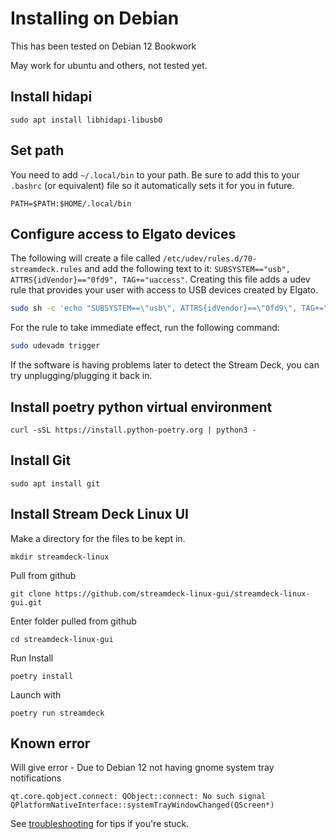 # Installing on Debian
This has been tested on Debian 12 Bookwork

May work for ubuntu and others, not tested yet.

## Install hidapi
``` console
sudo apt install libhidapi-libusb0
```

## Set path
You need to add `~/.local/bin` to your path. Be sure to add this to your `.bashrc` (or equivalent) file so it automatically sets it for you in future.
``` console
PATH=$PATH:$HOME/.local/bin
```

## Configure access to Elgato devices
The following will create a file called `/etc/udev/rules.d/70-streamdeck.rules` and add the following text to it: `SUBSYSTEM=="usb", ATTRS{idVendor}=="0fd9", TAG+="uaccess"`. Creating this file adds a udev rule that provides your user with access to USB devices created by Elgato.
``` bash
sudo sh -c 'echo "SUBSYSTEM==\"usb\", ATTRS{idVendor}==\"0fd9\", TAG+=\"uaccess\"" > /etc/udev/rules.d/70-streamdeck.rules'
```
For the rule to take immediate effect, run the following command:
``` bash
sudo udevadm trigger
```
If the software is having problems later to detect the Stream Deck, you can try unplugging/plugging it back in.

## Install poetry python virtual environment
```
curl -sSL https://install.python-poetry.org | python3 -
```
## Install Git
```
sudo apt install git
```

## Install Stream Deck Linux UI
Make a directory for the files to be kept in.
```
mkdir streamdeck-linux
```
Pull from github
```
git clone https://github.com/streamdeck-linux-gui/streamdeck-linux-gui.git
```
Enter folder pulled from github
```
cd streamdeck-linux-gui
```
Run Install
```
poetry install
```

Launch with
```
poetry run streamdeck
```
## Known error
Will give error - Due to Debian 12 not having gnome system tray notifications
```
qt.core.qobject.connect: QObject::connect: No such signal QPlatformNativeInterface::systemTrayWindowChanged(QScreen*)
```

See [troubleshooting](../troubleshooting.md) for tips if you're stuck.
